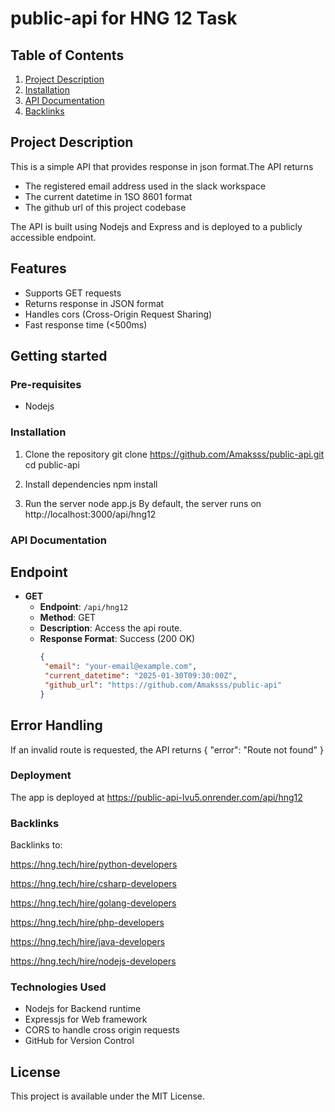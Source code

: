 # public-api for HNG 12 Task

## Table of Contents
1. [Project Description](#Project-Description)
2. [Installation](#installation)
3. [API Documentation](#api-documentation)
4. [Backlinks](#Backlinks)

   

## Project Description
This is a simple API that provides response in json format.The API returns
- The registered email address used in the slack workspace
- The current datetime in 1SO 8601 format
- The github url of this project codebase

The API is built using Nodejs and Express and is deployed to a publicly accessible endpoint.

## Features
- Supports GET requests
- Returns response in JSON format
- Handles cors (Cross-Origin Request Sharing)
- Fast response time (<500ms)

## Getting started

### Pre-requisites
- Nodejs

### Installation
1. Clone the repository
 git clone https://github.com/Amaksss/public-api.git
 cd public-api

2. Install dependencies
   npm install

3. Run the server
   node app.js
   By default, the server runs on http://localhost:3000/api/hng12

### API Documentation

## Endpoint 

- **GET**
    - **Endpoint**: `/api/hng12`
    - **Method**: GET
    - **Description**: Access the api route.
    - **Response Format**: Success (200 OK)
        ```json
        {
         "email": "your-email@example.com",
         "current_datetime": "2025-01-30T09:30:00Z",
         "github_url": "https://github.com/Amaksss/public-api"
        }
        ```

## Error Handling
If an invalid route is requested, the API returns
{
  "error": "Route not found"
}


### Deployment
The app is deployed at https://public-api-lvu5.onrender.com/api/hng12

### Backlinks

Backlinks to:

https://hng.tech/hire/python-developers

https://hng.tech/hire/csharp-developers

https://hng.tech/hire/golang-developers

https://hng.tech/hire/php-developers

https://hng.tech/hire/java-developers

https://hng.tech/hire/nodejs-developers

### Technologies Used
- Nodejs for Backend runtime
- Expressjs for Web framework
- CORS to handle cross origin requests
- GitHub for Version Control

## License
This project is available under the MIT License.

